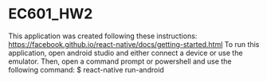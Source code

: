 # EC601_HW2
This application was created following these instructions: https://facebook.github.io/react-native/docs/getting-started.html
To run this application, open android studio and either connect a device or use the emulator.
Then, open a command prompt or powershell and use the following command: $ react-native run-android
